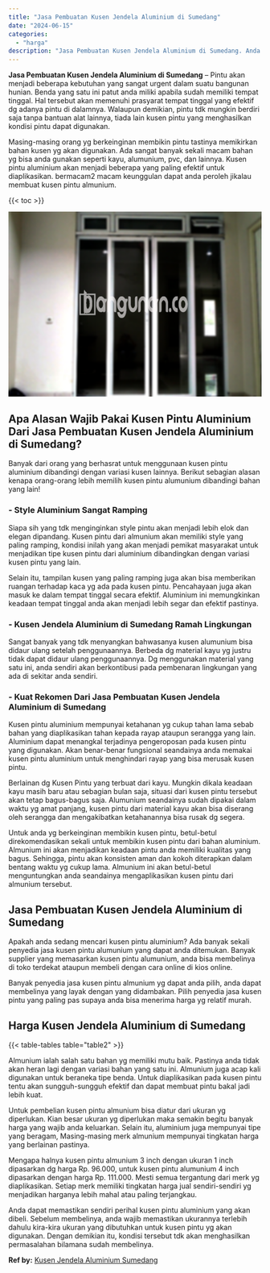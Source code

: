 ```yaml
---
title: "Jasa Pembuatan Kusen Jendela Aluminium di Sumedang"
date: "2024-06-15"
categories: 
  - "harga"
description: "Jasa Pembuatan Kusen Jendela Aluminium di Sumedang. Anda dapat memastikan sendiri perihal kusen pintu aluminium yang akan dibeli. Sebelum membelinya, anda wa..."
---
```


**Jasa Pembuatan Kusen Jendela Aluminium di Sumedang** – Pintu akan menjadi beberapa kebutuhan yang sangat urgent dalam suatu bangunan hunian. Benda yang satu ini patut anda miliki apabila sudah memiliki tempat tinggal. Hal tersebut akan memenuhi prasyarat tempat tinggal yang efektif dg adanya pintu di dalamnya. Walaupun demikian, pintu tdk mungkin berdiri saja tanpa bantuan alat lainnya, tiada lain kusen pintu yang menghasilkan kondisi pintu dapat digunakan.

Masing-masing orang yg berkeinginan membikin pintu tastinya memikirkan bahan kusen yg akan digunakan. Ada sangat banyak sekali macam bahan yg bisa anda gunakan seperti kayu, alumunium, pvc, dan lainnya. Kusen pintu aluminium akan menjadi beberapa yang paling efektif untuk diaplikasikan. bermacam2 macam keunggulan dapat anda peroleh jikalau membuat kusen pintu almunium.

{{< toc >}}

![Jasa Pembuatan Kusen Jendela Aluminium di Sumedang](/images/harga-kusen-jendela-alumunium-39.png)

## Apa Alasan Wajib Pakai Kusen Pintu Aluminium Dari Jasa Pembuatan Kusen Jendela Aluminium di Sumedang?

Banyak dari orang yang berhasrat untuk menggunaan kusen pintu aluminium dibandingi dengan variasi kusen lainnya. Berikut sebagian alasan kenapa orang-orang lebih memilih kusen pintu alumunium dibandingi bahan yang lain!

### \- Style Aluminium Sangat Ramping

Siapa sih yang tdk menginginkan style pintu akan menjadi lebih elok dan elegan dipandang. Kusen pintu dari almunium akan memiliki style yang paling ramping, kondisi inilah yang akan menjadi pemikat masyarakat untuk menjadikan tipe kusen pintu dari aluminium dibandingkan dengan variasi kusen pintu yang lain.

Selain itu, tampilan kusen yang paling ramping juga akan bisa memberikan ruangan terhadap kaca yg ada pada kusen pintu. Pencahayaan juga akan masuk ke dalam tempat tinggal secara efektif. Aluminium ini memungkinkan keadaan tempat tinggal anda akan menjadi lebih segar dan efektif pastinya.

### \- Kusen Jendela Aluminium di Sumedang Ramah Lingkungan

Sangat banyak yang tdk menyangkan bahwasanya kusen alumunium bisa didaur ulang setelah penggunaannya. Berbeda dg material kayu yg justru tidak dapat didaur ulang penggunaannya. Dg menggunakan material yang satu ini, anda sendiri akan berkontibusi pada pembenaran lingkungan yang ada di sekitar anda sendiri.

### \- Kuat Rekomen Dari Jasa Pembuatan Kusen Jendela Aluminium di Sumedang

Kusen pintu aluminium mempunyai ketahanan yg cukup tahan lama sebab bahan yang diaplikasikan tahan kepada rayap ataupun serangga yang lain. Aluminium dapat menangkal terjadinya pengeroposan pada kusen pintu yang digunakan. Akan benar-benar fungsional seandainya anda memakai kusen pintu aluminium untuk menghindari rayap yang bisa merusak kusen pintu.

Berlainan dg Kusen Pintu yang terbuat dari kayu. Mungkin dikala keadaan kayu masih baru atau sebagian bulan saja, situasi dari kusen pintu tersebut akan tetap bagus-bagus saja. Alumunium seandainya sudah dipakai dalam waktu yg amat panjang, kusen pintu dari material kayu akan bisa diserang oleh serangga dan mengakibatkan ketahanannya bisa rusak dg segera.

Untuk anda yg berkeinginan membikin kusen pintu, betul-betul direkomendasikan sekali untuk membikin kusen pintu dari bahan aluminium. Almunium ini akan menjadikan keadaan pintu anda memiliki kualitas yang bagus. Sehingga, pintu akan konsisten aman dan kokoh diterapkan dalam bentang waktu yg cukup lama. Almunium ini akan betul-betul menguntungkan anda seandainya mengaplikasikan kusen pintu dari almunium tersebut.

## Jasa Pembuatan Kusen Jendela Aluminium di Sumedang

Apakah anda sedang mencari kusen pintu aluminium? Ada banyak sekali penyedia jasa kusen pintu alumunium yang dapat anda ditemukan. Banyak supplier yang memasarkan kusen pintu alumunium, anda bisa membelinya di toko terdekat ataupun membeli dengan cara online di kios online.

Banyak penyedia jasa kusen pintu almunium yg dapat anda pilih, anda dapat membelinya yang layak dengan yang didambakan. Pilih penyedia jasa kusen pintu yang paling pas supaya anda bisa menerima harga yg relatif murah.

## Harga Kusen Jendela Aluminium di Sumedang

{{< table-tables table="table2" >}}

Almunium ialah salah satu bahan yg memiliki mutu baik. Pastinya anda tidak akan heran lagi dengan variasi bahan yang satu ini. Almunium juga acap kali digunakan untuk beraneka tipe benda. Untuk diaplikasikan pada kusen pintu tentu akan sungguh-sungguh efektif dan dapat membuat pintu bakal jadi lebih kuat.

Untuk pembelian kusen pintu almunium bisa diatur dari ukuran yg diperlukan. Kian besar ukuran yg diperlukan maka semakin begitu banyak harga yang wajib anda keluarkan. Selain itu, aluminium juga mempunyai tipe yang beragam, Masing-masing merk almunium mempunyai tingkatan harga yang berlainan pastinya.

Mengapa halnya kusen pintu almunium 3 inch dengan ukuran 1 inch dipasarkan dg harga Rp. 96.000, untuk kusen pintu alumunium 4 inch dipasarkan dengan harga Rp. 111.000. Mesti semua tergantung dari merk yg diaplikasikan. Setiap merk memiliki tingkatan harga jual sendiri-sendiri yg menjadikan harganya lebih mahal atau paling terjangkau.

Anda dapat memastikan sendiri perihal kusen pintu aluminium yang akan dibeli. Sebelum membelinya, anda wajib memastikan ukurannya terlebih dahulu kira-kira ukuran yang dibutuhkan untuk kusen pintu yg akan digunakan. Dengan demikian itu, kondisi tersebut tdk akan menghasilkan permasalahan bilamana sudah membelinya.

**Ref by:** [Kusen Jendela Aluminium Sumedang](https://id.wikipedia.org/wiki/Kusen)
